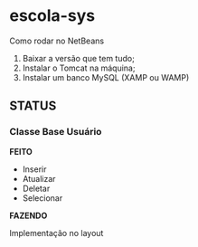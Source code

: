 # escola-sys

Como rodar no NetBeans

<ol>
	<li>Baixar a versão que tem tudo;</li>
	<li>Instalar o Tomcat na máquina;</li>
	<li>Instalar um banco MySQL (XAMP ou WAMP)</li>
</ol>

<h2>STATUS</h2>

<h3>Classe Base Usuário</h3>

<p><strong>FEITO</strong></p>
<ul>
	<li>Inserir</li>
	<li>Atualizar</li>
	<li>Deletar</li>
	<li>Selecionar</li>
</ul>

<p><strong>FAZENDO</strong></p>

<p>Implementação no layout</p>
